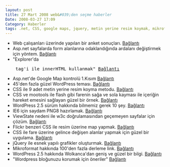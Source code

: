 ```yaml
---
layout: post
title: 27 Mart 2008 web&#039;den seçme haberler
Date: 2008-03-27 17:09
Category: Haberler
tags: .net, CSS, google maps, jquery, metin yerine resim koymak, mikroformat, mootools, web, WordPress, wordpress 2.5
---
```


-   Web çalışanları üzerinde yapılan bir anket sonuçları. [Bağlantı][]
-   Asp.net sayfalarda form alanlarına odaklandığında ardalanı
    değiştirmek için yöntem. [Bağlantı][1]
-   "Explorer'da <pre> tag'i ile innerHTML kullanmak" [Bağlantı][2]
-   Asp.net'de Google Map kontrolü 1.Kısım [Bağlantı][3]
-   45'den fazla güzel WordPress teması. [Bağlantı][4]
-   CSS ile 9 adet metin yerine resim koyma metodu. [Bağlantı][5]
-   CSS ve mootools ile flash gibi farenin sağa ve sola kayması ile
    içeriğin hareket emesini sağlayan güzel bir örnek. [Bağlantı][6]
-   WordPress 2.5 sürüm hakkında bilmemiz gerek 10 şey. [Bağlantı][7]
-   IE6 için saydam PNG8 hazırlamak. [Bağlantı][8]
-   ViewState nedeni ile w3c doğrulamasından geçemeyen sayfalar için
    çözüm. [Bağlantı][9]
-   Flickr benzeri CSS ile resim üzerine map yapmak. [Bağlantı][10]
-   CSS ile fare üzerine gelince değişen alanlar yapmak için güzel bir
    uygulama. [Bağlantı][11]
-   jQuery ile esnek yapılı grafikler oluşturmak. [Bağlantı][12]
-   Mikroformat hakkında 100'den fazla derleme link. [Bağlantı][13]
-   WordPress 2.5 hakkında Wolkanca'dan geniş ve güzel bir bilgi.
    [Bağlantı][14]
-   "Wordpress bloğunuzu korumak için öneriler" [Bağlantı][15]


  [Bağlantı]: http://www.nitobi.com/survey/ "web üzerine bir anket"
  [1]: http://www.codeproject.com/KB/aspnet/inputBgOnFocus.aspx
    "asp.net ile form alanlarına odaklanma"
  [2]: http://kadiry.blogspot.com/2008/03/explorerda-tagi-ile-innerhtml-kullanmak.html
    "pre etiketi"
  [3]: http://www.shabdar.org/google-maps-user-control-for-ASP-Net-part1.html
    "asp.net google map"
  [4]: http://www.noupe.com/wordpress/outstanding-free-and-premium-wordpress-themes.html
    "wordpress teması"
  [5]: http://css.dzone.com/news/nine-techniques-css-image-repl
    "metin yerine resim koymak"
  [6]: http://woork.blogspot.com/2008/03/using-css-and-mootools-to-simulate.html
    "silde içerik"
  [7]: http://technosailor.com/2008/03/18/10-things-you-need-to-know-about-wordpress-25/
    "wordpress 2.5"
  [8]: http://www.sitepoint.com/blogs/2008/03/20/making-ie6-friendly-png8-images/
    "ie6 için saydam png8"
  [9]: http://weblogs.asp.net/markmcdonnell/archive/2008/03/24/w3c-validator-and-the-viewstate.aspx
    "ViewState w3c"
  [10]: http://www.cssplay.co.uk/articles/imagemap/index.html
    "css image map"
  [11]: http://snook.ca/archives/html_and_css/content_overlay_css/
    "cssile değişen alanlar"
  [12]: http://www.filamentgroup.com/lab/creating_accessible_charts_using_canvas_and_jquery/
    "jQuery ile grafik"
  [13]: http://html.com/blog/100-microformats-articles-resources/
    "mikroformat"
  [14]: http://blog.wolkanca.com/wordpress-25-ile-gelecek-olan-yenilikler/
    "wordpress 2.5"
  [15]: http://www.teknolojiherseyim.com/wordpress-blogunuzu-korumak-icin-oneriler/
    "wordpress güvenlik"
